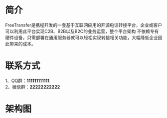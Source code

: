 # 简介

FreeTransfer是携程开发的一套基于互联网应用的开源电话转接平台，企业或客户可以利用此平台实现C2B、B2B以及B2C的业务运营，整个平台架构
不依赖专有硬件设备，只需部署在通用服务器就可以轻松实现转接相关功能，大幅降低企业因此带来的成本。

# 联系方式

1、QQ群：**111111111111** <br>
2、微信群：**22222222222**

# 架构图
